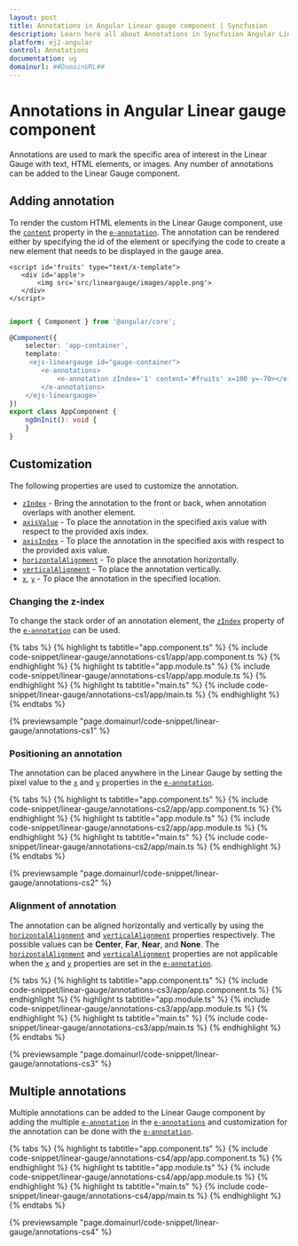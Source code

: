 ```yaml
---
layout: post
title: Annotations in Angular Linear gauge component | Syncfusion
description: Learn here all about Annotations in Syncfusion Angular Linear gauge component of Syncfusion Essential JS 2 and more.
platform: ej2-angular
control: Annotations 
documentation: ug
domainurl: ##DomainURL##
---
```


# Annotations in Angular Linear gauge component

<!-- markdownlint-disable MD013 -->

Annotations are used to mark the specific area of interest in the Linear Gauge with text, HTML elements, or images. Any number of annotations can be added to the Linear Gauge component.

## Adding annotation

To render the custom HTML elements in the Linear Gauge component, use the [`content`](https://ej2.syncfusion.com/angular/documentation/api/linear-gauge/annotation/#content) property in the [`e-annotation`](https://ej2.syncfusion.com/angular/documentation/api/linear-gauge/annotation). The annotation can be rendered either by specifying the id of the element or specifying the code to create a new element that needs to be displayed in the gauge area.

<!-- markdownlint-disable MD036 -->

 ```
<script id='fruits' type="text/x-template">
    <div id='apple'>
        <img src='src/lineargauge/images/apple.png'>
    </div>
</script>

```

```typescript

import { Component } from '@angular/core';

@Component({
    selector: 'app-container',
    template: `
     <ejs-lineargauge id="gauge-container">
        <e-annotations>
            <e-annotation zIndex='1' content='#fruits' x=100 y=-70></e-annotation>
        </e-annotations>
    </ejs-lineargauge>`
})
export class AppComponent {
    ngOnInit(): void {
    }
}

```

## Customization

The following properties are used to customize the annotation.

* [`zIndex`](https://ej2.syncfusion.com/angular/documentation/api/linear-gauge/annotation/#zindex) - Bring the annotation to the front or back, when annotation overlaps with another element.
* [`axisValue`](https://ej2.syncfusion.com/angular/documentation/api/linear-gauge/annotation/#axisvalue) - To place the annotation in the specified axis value with respect to the provided axis index.
* [`axisIndex`](https://ej2.syncfusion.com/angular/documentation/api/linear-gauge/annotation/#axisindex) - To place the annotation in the specified axis with respect to the provided axis value.
* [`horizontalAlignment`](https://ej2.syncfusion.com/angular/documentation/api/linear-gauge/annotation#horizontalalignment-string) - To place the annotation horizontally.
* [`verticalAlignment`](https://ej2.syncfusion.com/angular/documentation/api/linear-gauge/annotation#verticalalignment-string) - To place the annotation vertically.
* [`x`](https://ej2.syncfusion.com/angular/documentation/api/linear-gauge/annotation/#x), [`y`](https://ej2.syncfusion.com/angular/documentation/api/linear-gauge/annotation/#y) - To place the annotation in the specified location.

### Changing the z-index

To change the stack order of an annotation element, the [`zIndex`](https://ej2.syncfusion.com/angular/documentation/api/linear-gauge/annotation/#zindex) property of the [`e-annotation`](https://ej2.syncfusion.com/angular/documentation/api/linear-gauge/annotation) can be used.

{% tabs %}
{% highlight ts tabtitle="app.component.ts" %}
{% include code-snippet/linear-gauge/annotations-cs1/app/app.component.ts %}
{% endhighlight %}
{% highlight ts tabtitle="app.module.ts" %}
{% include code-snippet/linear-gauge/annotations-cs1/app/app.module.ts %}
{% endhighlight %}
{% highlight ts tabtitle="main.ts" %}
{% include code-snippet/linear-gauge/annotations-cs1/app/main.ts %}
{% endhighlight %}
{% endtabs %}
  
{% previewsample "page.domainurl/code-snippet/linear-gauge/annotations-cs1" %}

<!-- markdownlint-disable MD036 -->

### Positioning an annotation

The annotation can be placed anywhere in the Linear Gauge by setting the pixel value to the [`x`](https://ej2.syncfusion.com/angular/documentation/api/linear-gauge/annotation/#x) and [`y`](https://ej2.syncfusion.com/angular/documentation/api/linear-gauge/annotation/#y) properties in the [`e-annotation`](https://ej2.syncfusion.com/angular/documentation/api/linear-gauge/annotation).

{% tabs %}
{% highlight ts tabtitle="app.component.ts" %}
{% include code-snippet/linear-gauge/annotations-cs2/app/app.component.ts %}
{% endhighlight %}
{% highlight ts tabtitle="app.module.ts" %}
{% include code-snippet/linear-gauge/annotations-cs2/app/app.module.ts %}
{% endhighlight %}
{% highlight ts tabtitle="main.ts" %}
{% include code-snippet/linear-gauge/annotations-cs2/app/main.ts %}
{% endhighlight %}
{% endtabs %}
  
{% previewsample "page.domainurl/code-snippet/linear-gauge/annotations-cs2" %}

<!-- markdownlint-disable MD036 -->

### Alignment of annotation

The annotation can be aligned horizontally and vertically by using the [`horizontalAlignment`](https://ej2.syncfusion.com/angular/documentation/api/linear-gauge/annotation/#horizontalalignment) and [`verticalAlignment`](https://ej2.syncfusion.com/angular/documentation/api/linear-gauge/annotation/#verticalalignment) properties respectively. The possible values can be **Center**, **Far**, **Near**, and **None**. The [`horizontalAlignment`](https://ej2.syncfusion.com/angular/documentation/api/linear-gauge/annotation/#horizontalalignment) and [`verticalAlignment`](https://ej2.syncfusion.com/angular/documentation/api/linear-gauge/annotation/#verticalalignment) properties are not applicable when the [`x`](https://ej2.syncfusion.com/angular/documentation/api/linear-gauge/annotation/#x) and [`y`](https://ej2.syncfusion.com/angular/documentation/api/linear-gauge/annotation/#y) properties are set in the [`e-annotation`](https://ej2.syncfusion.com/angular/documentation/api/linear-gauge/annotation).

{% tabs %}
{% highlight ts tabtitle="app.component.ts" %}
{% include code-snippet/linear-gauge/annotations-cs3/app/app.component.ts %}
{% endhighlight %}
{% highlight ts tabtitle="app.module.ts" %}
{% include code-snippet/linear-gauge/annotations-cs3/app/app.module.ts %}
{% endhighlight %}
{% highlight ts tabtitle="main.ts" %}
{% include code-snippet/linear-gauge/annotations-cs3/app/main.ts %}
{% endhighlight %}
{% endtabs %}
  
{% previewsample "page.domainurl/code-snippet/linear-gauge/annotations-cs3" %}

## Multiple annotations

Multiple annotations can be added to the Linear Gauge component by adding the multiple [`e-annotation`](https://ej2.syncfusion.com/angular/documentation/api/linear-gauge/annotation) in the [`e-annotations`](https://ej2.syncfusion.com/angular/documentation/api/linear-gauge/#annotations) and customization for the annotation can be done with the [`e-annotation`](https://ej2.syncfusion.com/angular/documentation/api/linear-gauge/annotation).

{% tabs %}
{% highlight ts tabtitle="app.component.ts" %}
{% include code-snippet/linear-gauge/annotations-cs4/app/app.component.ts %}
{% endhighlight %}
{% highlight ts tabtitle="app.module.ts" %}
{% include code-snippet/linear-gauge/annotations-cs4/app/app.module.ts %}
{% endhighlight %}
{% highlight ts tabtitle="main.ts" %}
{% include code-snippet/linear-gauge/annotations-cs4/app/main.ts %}
{% endhighlight %}
{% endtabs %}
  
{% previewsample "page.domainurl/code-snippet/linear-gauge/annotations-cs4" %}